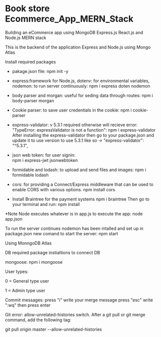 # Book store Ecommerce_App_MERN_Stack
Building an eCommerce app using MongoDB Express.js React.js and Node.js MERN stack

This is the backend of the application Express and Node.js using Mongo Atlas

Install required packages

- pakage.json file:
    npm init -y

- express:framework for Node.js, dotenv: for environmental variables, nodemon: to run server continuously: 
    npm i express doten nodemon
    
- body parser and morgan: useful for seding data through routes: 
    npm i body-parser morgan 

- Cookie parser: to save user credentials in the cookie: 
    npm i cookie-parser

- express-validator: v 5.3.1 required otherwise will recieve error: "TypeError: expressValidator is not a function": 
    npm i express-validator
After installing the express-validator then go to your package.json and update it to use version to use 5.3.1 like so -> "express-validator": "^5.3.1",

- json web token: for user signin:  
    npm i express-jwt jsonwebtoken

- formidable and lodash: to upload and send files and images:
    npm i formidable lodash

- cors: for providing a Connect/Express middleware that can be used to enable CORS with various options.
    npm install cors
    
- Install Braintree for the payment systems
    npm i braintree
Then go to your terminal and run: npm install

*Note Node executes whatever is in app.js to execute the app: node app.json

To run the server continues nodemon has been intalled and set up in package.json new comand to start the server: npm start

Using MonngoDB Atlas

DB required package instialtions to connect DB

mongoose: npm i mongoose

User types:

0 = General type user 

1 = Admin type user

Commit messages:
    press "i"
    write your merge message
    press "esc"
    write ":wq"
    then press enter
    
 Git error:
 allow-unrelated-histories switch. After a git pull or git merge command, add the following tag:

git pull origin master --allow-unrelated-histories
